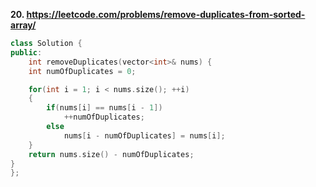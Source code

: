 **20. https://leetcode.com/problems/remove-duplicates-from-sorted-array/** 
```c++
class Solution {
public:
    int removeDuplicates(vector<int>& nums) {        
	int numOfDuplicates = 0;

	for(int i = 1; i < nums.size(); ++i)
	{
		if(nums[i] == nums[i - 1])
			++numOfDuplicates;
		else
			nums[i - numOfDuplicates] = nums[i];
	}
	return nums.size() - numOfDuplicates;
}
};
```
